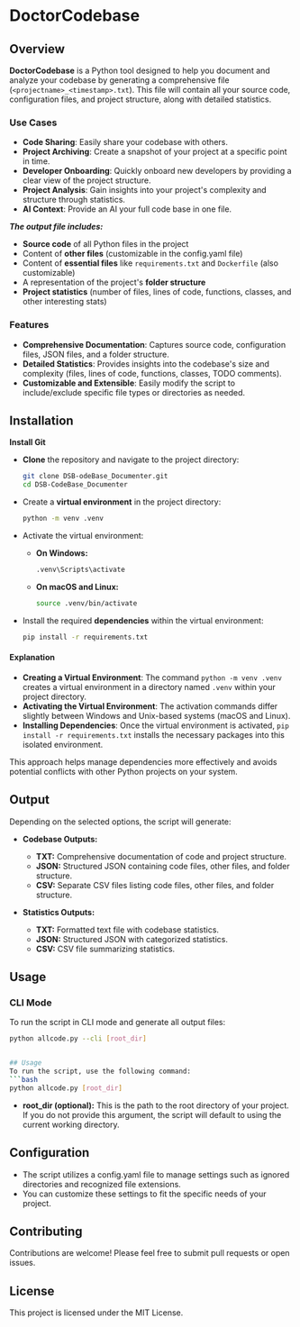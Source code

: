 # DoctorCodebase

## Overview

**DoctorCodebase** is a Python tool designed to help you document and analyze your codebase by generating a comprehensive file (`<projectname>_<timestamp>.txt`). This file will contain all your source code, configuration files, and project structure, along with detailed statistics.

### Use Cases

- **Code Sharing**: Easily share your codebase with others.
- **Project Archiving**: Create a snapshot of your project at a specific point in time.
- **Developer Onboarding**: Quickly onboard new developers by providing a clear view of the project structure.
- **Project Analysis**: Gain insights into your project's complexity and structure through statistics.
- **AI Context**: Provide an AI your full code base in one file.

**_The output file includes:_**

- **Source code** of all Python files in the project
- Content of **other files** (customizable in the config.yaml file)
- Content of **essential files** like `requirements.txt` and `Dockerfile` (also customizable)
- A representation of the project's **folder structure**
- **Project statistics** (number of files, lines of code, functions, classes, and other interesting stats)

### Features

- **Comprehensive Documentation**: Captures source code, configuration files, JSON files, and a folder structure.
- **Detailed Statistics**: Provides insights into the codebase's size and complexity (files, lines of code, functions, classes, TODO comments).
- **Customizable and Extensible**: Easily modify the script to include/exclude specific file types or directories as needed.

## Installation

**Install Git** 

- **Clone** the repository and navigate to the project directory:
  ```bash
  git clone DSB-odeBase_Documenter.git
  cd DSB-CodeBase_Documenter
  ```

- Create a **virtual environment** in the project directory:
  ```bash
  python -m venv .venv
  ```

- Activate the virtual environment:
  - **On Windows:**
    ```bash
    .venv\Scripts\activate
    ```
  - **On macOS and Linux:**
    ```bash
    source .venv/bin/activate
    ```

- Install the required **dependencies** within the virtual environment:
  ``` bash
  pip install -r requirements.txt
  ```

#### Explanation

- **Creating a Virtual Environment**: The command `python -m venv .venv` creates a virtual environment in a directory named `.venv` within your project directory.
- **Activating the Virtual Environment**: The activation commands differ slightly between Windows and Unix-based systems (macOS and Linux).
- **Installing Dependencies**: Once the virtual environment is activated, `pip install -r requirements.txt` installs the necessary packages into this isolated environment.

This approach helps manage dependencies more effectively and avoids potential conflicts with other Python projects on your system.
## Output

Depending on the selected options, the script will generate:

- **Codebase Outputs:**
  - **TXT:** Comprehensive documentation of code and project structure.
  - **JSON:** Structured JSON containing code files, other files, and folder structure.
  - **CSV:** Separate CSV files listing code files, other files, and folder structure.

- **Statistics Outputs:**
  - **TXT:** Formatted text file with codebase statistics.
  - **JSON:** Structured JSON with categorized statistics.
  - **CSV:** CSV file summarizing statistics.

## Usage

### CLI Mode

To run the script in CLI mode and generate all output files:
```bash
python allcode.py --cli [root_dir]


## Usage
To run the script, use the following command:
```bash
python allcode.py [root_dir]
```

- **root_dir (optional):** This is the path to the root directory of your project. If you do not provide this argument, the script will default to using the current working directory.



## Configuration
- The script utilizes a config.yaml file to manage settings such as ignored directories and recognized file extensions.
- You can customize these settings to fit the specific needs of your project.

## Contributing

Contributions are welcome! Please feel free to submit pull requests or open issues.

## License

This project is licensed under the MIT License.
